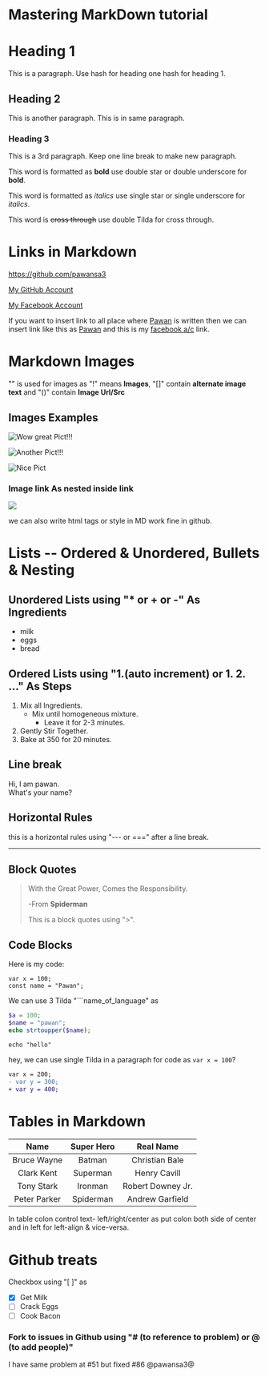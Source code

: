 # Mastering MarkDown tutorial

# Heading 1 
This is a paragraph. Use hash for heading one hash for heading 1.

## Heading 2
This is another paragraph.
This is in same paragraph.

### Heading 3
This is a 3rd paragraph. Keep one line break to make new paragraph.


This word is formatted as **bold** use double star or double underscore for __bold__.

This word is formatted as *italics* use single star or single underscore for _italics_.

This word is ~~cross through~~ use double Tilda for cross through.


# Links in Markdown
<https://github.com/pawansa3>

[My GitHub Account](https://github.com/pawansa3)

[My Facebook Account](https://facebook.com/sa3.pawan "This the link title for facebook a/c")

If you want to insert link to all place where [Pawan][1] is written then we can insert link like this as [Pawan][1] and this is my [facebook a/c][fb] link.


[1]: https://github.com/pawansa3
[fb]: https://facebook.com/ 


# Markdown Images

"![]()" is used for images as "!" means **Images**, "[]" contain **alternate image text** and "()" contain **Image Url/Src**

## Images Examples

![Wow great Pict!!!](http://unsplash.it/500/500?random)

![Another Pict!!!](http://unsplash.it/500/500?random "this is the title")

![Nice Pict][pic]

### Image link As nested inside link
[![](http://unsplash.it/50/50?image=900)](http://unsplash.it/500/500?image=900)


we can also write html tags or style in MD work fine in github.

[pic]: http://unsplash.it/500/500?image=900


# Lists -- Ordered & Unordered, Bullets & Nesting

## Unordered Lists using "* or + or -" As Ingredients

+ milk
+ eggs
+ bread

## Ordered Lists using "1.(auto increment) or 1. 2. ..." As Steps

1. Mix all Ingredients.
	* Mix until homogeneous mixture.
		* Leave it for 2-3 minutes.
1. Gently Stir Together.
1. Bake at 350 for 20 minutes.


## Line break
Hi, I am pawan.<br>
What's your name?

## Horizontal Rules

this is a horizontal rules using "--- or ===" after a line break.

---

## Block Quotes
> With the Great Power, Comes the Responsibility.
> 
> -From **Spiderman**
> 
> This is a block quotes using ">".


## Code Blocks

Here is my code:

	var x = 100;
	const name = "Pawan";

We can use 3 Tilda "```name_of_language" as

```php
$a = 100;
$name = "pawan";
echo strtoupper($name);
```

```
echo "hello"
```

hey, we can use single Tilda in a paragraph for code as `var x = 100`?

```diff
var x = 200;
- var y = 300;
+ var y = 400;
```


# Tables in Markdown
| Name | Super Hero | Real Name |
|:----:|:----------:|:---------:|
|Bruce Wayne|Batman|Christian Bale|
|Clark Kent|Superman|Henry Cavill|
| Tony Stark|Ironman|Robert Downey Jr.|
|Peter Parker|Spiderman|Andrew Garfield|

In table colon control text- left/right/center as put colon both side of center and in left for left-align & vice-versa. 


# Github treats

Checkbox using "[ ]" as

* [x] Get Milk
* [ ] Crack Eggs
* [ ] Cook Bacon

### Fork to issues in Github using "# (to reference to problem) or @ (to add people)"
I have same problem at #51 but fixed #86 @pawansa3@


